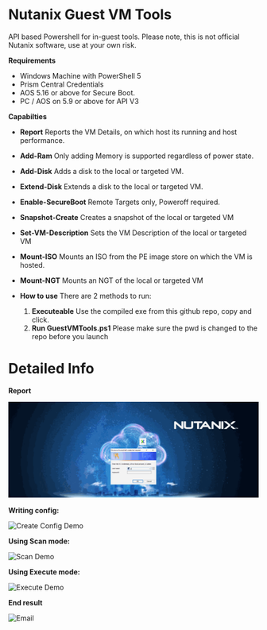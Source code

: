 # Nutanix Guest VM Tools
API based Powershell for in-guest tools.
Please note, this is not official Nutanix software, use at your own risk.

**Requirements**
- Windows Machine with PowerShell 5
- Prism Central Credentials
- AOS 5.16 or above for Secure Boot.
- PC / AOS on 5.9 or above for API V3

**Capabilties**
- **Report** Reports the VM Details, on which host its running and host performance.
- **Add-Ram** Only adding Memory is supported regardless of power state.
- **Add-Disk** Adds a disk to the local or targeted VM.
- **Extend-Disk** Extends a disk to the local or targeted VM.
- **Enable-SecureBoot** Remote Targets only, Poweroff required.
- **Snapshot-Create** Creates a snapshot of the local or targeted VM
- **Set-VM-Description** Sets the VM Description of the local or targeted VM
- **Mount-ISO** Mounts an ISO from the PE image store on which the VM is hosted.
- **Mount-NGT** Mounts an NGT of the local or targeted VM

- **How to use** There are 2 methods to run:
	1. **Executeable** Use the compiled exe from this github repo, copy and click.
	2. **Run GuestVMTools.ps1** Please make sure the pwd is changed to the repo before you launch


# Detailed Info #

**Report**

![VM Report](./Artifacts/GuestVMTools-Report.gif)

**Writing config:**

![Create Config Demo](ps1.gif)

**Using Scan mode:**

![Scan Demo](ps2.gif)

**Using Execute mode:**

![Execute Demo](ps3.gif)

**End result**

![Email](Email1.png)
